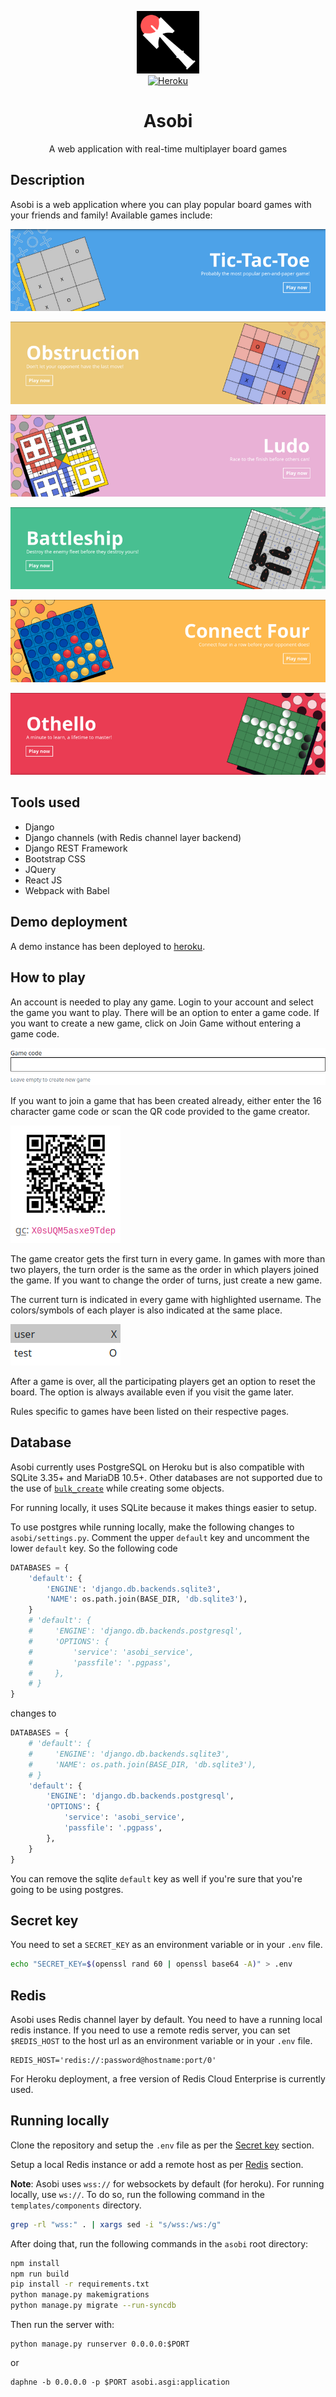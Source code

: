 <p align="center">
  <img width="100" src="static/img/logos/asobi.png">
  <br>
  <a href="https://bitasobi.herokuapp.com"><img src="https://pyheroku-badge.herokuapp.com/?app=bitasobi&style=flat-square" alt="Heroku" /></a>
</p>
<h1 align="center">Asobi</h1>
<p align="center">
  A web application with real-time multiplayer board games
</p>

## Description
Asobi is a web application where you can play popular board games with your
friends and family! Available games include:

<p align="center">
  <img src="static/img/about/tictactoe.png">
</p>
<p align="center">
  <img src="static/img/about/obstruction.png">
</p>
<p align="center">
  <img src="static/img/about/ludo.png">
</p>
<p align="center">
  <img src="static/img/about/battleship.png">
</p>
<p align="center">
  <img src="static/img/about/connect4.png">
</p>
<p align="center">
  <img src="static/img/about/othello.png">
</p>

## Tools used
- Django
- Django channels (with Redis channel layer backend)
- Django REST Framework
- Bootstrap CSS
- JQuery
- React JS
- Webpack with Babel

## Demo deployment
A demo instance has been deployed to [heroku](https://bitasobi.herokuapp.com/).

## How to play
An account is needed to play any game.
Login to your account and select the game you want to play.
There will be an option to enter a game code.
If you want to create a new game, click on Join Game without entering a game
code.

![Game code field](static/img/about/game_code.png)

If you want to join a game that has been created already, either enter the 16
character game code or scan the QR code provided to the game creator.

![QR code](static/img/about/game_qr.png)

The game creator gets the first turn in every game. In games with more than two
players, the turn order is the same as the order in which players joined the
game. If you want to change the order of turns, just create a new game.

The current turn is indicated in every game with highlighted username.
The colors/symbols of each player is also indicated at the same place.

![Turns](static/img/about/turn.png)

After a game is over, all the participating players get an option to reset the
board. The option is always available even if you visit the game later.

Rules specific to games have been listed on their respective pages.

## Database
Asobi currently uses PostgreSQL on Heroku but is also compatible with SQLite
3.35+ and MariaDB 10.5+. Other databases are not supported due to the use of
[`bulk_create`](https://docs.djangoproject.com/en/4.0/ref/models/querysets/#bulk-create)
while creating some objects.

For running locally, it uses SQLite because it makes things easier to setup.

To use postgres while running locally, make the following changes to
`asobi/settings.py`. Comment the upper `default` key and uncomment the lower
`default` key. So the following code
```python
DATABASES = {
    'default': {
        'ENGINE': 'django.db.backends.sqlite3',
        'NAME': os.path.join(BASE_DIR, 'db.sqlite3'),
    }
    # 'default': {
    #     'ENGINE': 'django.db.backends.postgresql',
    #     'OPTIONS': {
    #         'service': 'asobi_service',
    #         'passfile': '.pgpass',
    #     },
    # }
}
```
changes to
```python
DATABASES = {
    # 'default': {
    #     'ENGINE': 'django.db.backends.sqlite3',
    #     'NAME': os.path.join(BASE_DIR, 'db.sqlite3'),
    # }
    'default': {
        'ENGINE': 'django.db.backends.postgresql',
        'OPTIONS': {
            'service': 'asobi_service',
            'passfile': '.pgpass',
        },
    }
}
```
You can remove the sqlite `default` key as well if you're sure that you're
going to be using postgres.

## Secret key
You need to set a `SECRET_KEY` as an environment variable or in your `.env`
file.
```bash
echo "SECRET_KEY=$(openssl rand 60 | openssl base64 -A)" > .env
```

## Redis
Asobi uses Redis channel layer by default. You need to have a running local
redis instance.
If you need to use a remote redis server, you can set `$REDIS_HOST`
to the host url as an environment variable or in your `.env` file.
```
REDIS_HOST='redis://:password@hostname:port/0'
```
For Heroku deployment, a free version of Redis Cloud Enterprise is currently
used.

## Running locally
Clone the repository and setup the `.env` file as per the
[Secret key](#secret-key) section.

Setup a local Redis instance or add a remote host as per [Redis](#redis)
section.

**Note**: Asobi uses `wss://` for websockets by default (for heroku).
For running locally, use `ws://`. To do so, run the following command in
the `templates/components` directory.
```bash
grep -rl "wss:" . | xargs sed -i "s/wss:/ws:/g"
```

After doing that, run the following commands in the `asobi` root directory:
```bash
npm install
npm run build
pip install -r requirements.txt
python manage.py makemigrations
python manage.py migrate --run-syncdb
```
Then run the server with:
```
python manage.py runserver 0.0.0.0:$PORT
```
or
```
daphne -b 0.0.0.0 -p $PORT asobi.asgi:application
```
